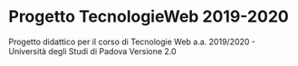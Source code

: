 # Progetto TecnologieWeb 2019-2020

Progetto didattico per il corso di Tecnologie Web a.a. 2019/2020 - Università degli Studi di Padova 
Versione 2.0
